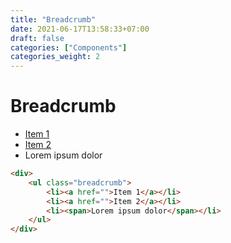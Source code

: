 ```yaml
---
title: "Breadcrumb"
date: 2021-06-17T13:58:33+07:00
draft: false
categories: ["Components"]
categories_weight: 2
---
```


# Breadcrumb

<div>
    <ul class="breadcrumb">
        <li><a href="">Item 1</a></li>
        <li><a href="">Item 2</a></li>
        <li><span>Lorem ipsum dolor</span></li>
    </ul>
</div>

``` html
<div>
    <ul class="breadcrumb">
        <li><a href="">Item 1</a></li>
        <li><a href="">Item 2</a></li>
        <li><span>Lorem ipsum dolor</span></li>
    </ul>
</div>
```